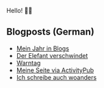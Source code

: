 Hello! 👋🏻

## Blogposts (German)
<!-- BLOG-POST-LIST:START -->
- [Mein Jahr in Blogs](https://maurice-renck.de/de/blog/2022/mein-jahr-in-blogs)
- [Der Elefant verschwindet](https://maurice-renck.de/de/leseliste/der-elefant-verschwindet)
- [Warntag](https://maurice-renck.de/de/notes/2022/warntag)
- [Meine Seite via ActivityPub](https://maurice-renck.de/de/notes/2022/meine-seite-via-activitypub)
- [Ich schreibe auch woanders](https://maurice-renck.de/de/notes/2022/ich-schreibe-auch-woanders)
<!-- BLOG-POST-LIST:END -->

<!--
**mauricerenck/mauricerenck** is a ✨ _special_ ✨ repository because its `README.md` (this file) appears on your GitHub profile.

Here are some ideas to get you started:

- 🔭 I’m currently working on ...
- 🌱 I’m currently learning ...
- 👯 I’m looking to collaborate on ...
- 🤔 I’m looking for help with ...
- 💬 Ask me about ...
- 📫 How to reach me: ...
- 😄 Pronouns: ...
- ⚡ Fun fact: ...
-->
